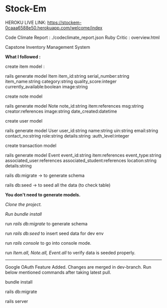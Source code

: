 # Stock-Em

HEROKU LIVE LINK: https://stockem-0caaa6588e50.herokuapp.com/welcome/index

Code Climate Report : ./codeclimate_report.json
Ruby Critic : overview.html

Capstone Inventory Management System

**What I followed :**

create item model :

rails generate model Item item_id:string serial_number:string item_name:string category:string quality_score:integer currently_available:boolean image:string

create note model

rails generate model Note note_id:string item:references msg:string creator:references image:string date_created:datetime

create user model

rails generate model User user_id:string name:string uin:string email:string contact_no:string role:string details:string :auth_level:integer

create transaction model

rails generate model Event event_id:string item:references event_type:string associated_user:references associated_student:references location:string details:string

rails db:migrate -> to generate schema

rails db:seed -> to seed all the data (to check table)

**You don't need to generate models.**

_Clone the project._

_Run bundle install_

run _rails db:migrate_ to generate schema

run _rails db:seed_ to insert seed data for dev env

run _rails console_ to go into console mode.

run _Item.all, Note.all, Event.all_ to verify data is seeded properly.

---

Google OAuth Feature Added. Changes are merged in dev-branch. Run below mentioned commands after taking latest pull.

bundle install

rails db:migrate

rails server
